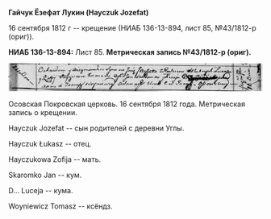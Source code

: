 **Гайчук Ёзефат Лукин (Hayczuk Jozefat)**

16 сентября 1812 г -- крещение (НИАБ 136-13-894, лист 85, №43/1812-р
(ориг)).

**НИАБ 136-13-894:** Лист 85. **Метрическая запись №43/1812-р (ориг).**

![](./media/f47176ddfca2f70824a0604dbaada32f80e2e1b0.png)

Осовская Покровская церковь. 16 сентября 1812 года. Метрическая запись о
крещении.

Hayczuk Jozefat -- сын родителей с деревни Углы.

Hayczuk Łukasz -- отец.

Hayczukowa Zofija -- мать.

Skaromko Jan -- кум.

D\... Luceja -- кума.

Woyniewicz Tomasz -- ксёндз.
